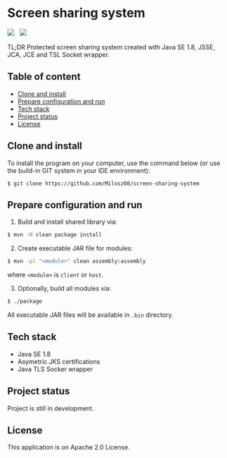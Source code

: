 # Screen sharing system

[![](https://img.shields.io/badge/Made%20with-Java%20SE%201.8-brown.svg)](https://www.java.com/en/)&nbsp;&nbsp;
[![](https://img.shields.io/badge/Build%20with-Maven%203.9.4-1abc9c.svg)](https://maven.apache.org//)&nbsp;&nbsp;

TL;DR Protected screen sharing system created with Java SE 1.8, JSSE, JCA, JCE and TSL Socket wrapper.

## Table of content

* [Clone and install](#clone-and-install)
* [Prepare configuration and run](#prepare-configuration-and-run)
* [Tech stack](#tech-stack)
* [Project status](#project-status)
* [License](#license)

<a name="clone-and-install"></a>

## Clone and install

To install the program on your computer, use the command below (or use the build-in GIT system in your IDE environment):

```
$ git clone https://github.com/Milosz08/screen-sharing-system
```

<a name="prepare-configuration-and-run"></a>

## Prepare configuration and run

1. Build and install shared library via:

```bash
$ mvn -N clean package install
```

2. Create executable JAR file for modules:

```bash
$ mvn -pl "<module>" clean assembly:assembly
```

where `<module>` is `client` or `host`.

3. Optionally, build all modules via:

```bash
$ ./package
```

All executable JAR files will be available in `.bin` directory.

<a name="tech-stack"></a>

## Tech stack

* Java SE 1.8
* Asymetric JKS certifications
* Java TLS Socker wrapper

<a name="project-status"></a>

## Project status

Project is still in development.

<a name="license"></a>

## License

This application is on Apache 2.0 License.
